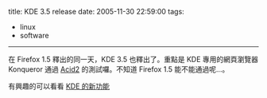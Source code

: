 title: KDE 3.5 release
date: 2005-11-30 22:59:00
tags: 
- linux
- software
---

在 Firefox 1.5 釋出的同一天，KDE 3.5 也釋出了。重點是 KDE 專用的網頁瀏覽器 Konqueror 通過 [Acid2](http://www.webstandards.org/act/acid2/) 的測試囉。不知道 Firefox 1.5 能不能通過呢…。

有興趣的可以看看 [KDE 的新功能](http://www.kde.org/announcements/visualguide-3.5.php)